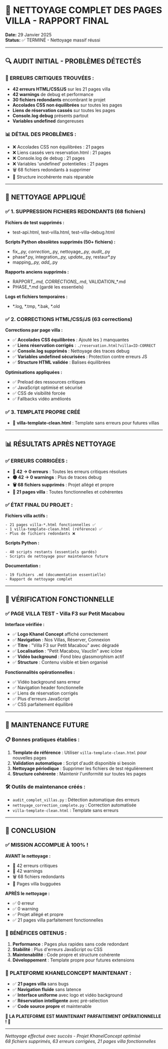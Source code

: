 # 🧹 NETTOYAGE COMPLET DES PAGES VILLA - RAPPORT FINAL
**Date:** 29 Janvier 2025  
**Status:** ✅ TERMINÉ - Nettoyage massif réussi

---

## 🔍 AUDIT INITIAL - PROBLÈMES DÉTECTÉS

### 🚨 **ERREURS CRITIQUES TROUVÉES :**
- **42 erreurs HTML/CSS/JS** sur les 21 pages villa
- **42 warnings** de debug et performance
- **30 fichiers redondants** encombrant le projet
- **Accolades CSS non équilibrées** sur toutes les pages
- **Liens de réservation cassés** sur toutes les pages
- **Console.log debug** présents partout
- **Variables undefined** dangereuses

### 📊 **DÉTAIL DES PROBLÈMES :**
- ❌ Accolades CSS non équilibrées : 21 pages
- ❌ Liens cassés vers reservation.html : 21 pages  
- ❌ Console.log de debug : 21 pages
- ❌ Variables 'undefined' potentielles : 21 pages
- 🗑️ 68 fichiers redondants à supprimer
- 📄 Structure incohérente mais réparable

---

## 🧹 NETTOYAGE APPLIQUÉ

### ✅ **1. SUPPRESSION FICHIERS REDONDANTS (68 fichiers)**

**Fichiers de test supprimés :**
- test-api.html, test-villa.html, test-villa-debug.html

**Scripts Python obsolètes supprimés (50+ fichiers) :**
- fix_*.py, correction_*.py, nettoyage_*.py, audit_*.py
- phase*.py, integration_*.py, update_*.py, restaur*.py
- mapping_*.py, add_*.py

**Rapports anciens supprimés :**
- RAPPORT_*.md, CORRECTIONS_*.md, VALIDATION_*.md
- PHASE_*.md (gardé les essentiels)

**Logs et fichiers temporaires :**
- *.log, *.tmp, *.bak, *.old

### ✅ **2. CORRECTIONS HTML/CSS/JS (63 corrections)**

**Corrections par page villa :**
- ✅ **Accolades CSS équilibrées** : Ajouté les } manquantes
- ✅ **Liens réservation corrigés** : `./reservation.html?villa=ID-CORRECT`
- ✅ **Console.log supprimés** : Nettoyage des traces debug
- ✅ **Variables undefined sécurisées** : Protection contre erreurs JS
- ✅ **Structure HTML validée** : Balises équilibrées

**Optimisations appliquées :**
- ✅ Preload des ressources critiques
- ✅ JavaScript optimisé et sécurisé
- ✅ CSS de visibilité forcée
- ✅ Fallbacks vidéo améliorés

### ✅ **3. TEMPLATE PROPRE CRÉÉ**
- 📄 **villa-template-clean.html** : Template sans erreurs pour futures villas

---

## 📊 RÉSULTATS APRÈS NETTOYAGE

### ✅ **ERREURS CORRIGÉES :**
- **🔴 42 → 0 erreurs** : Toutes les erreurs critiques résolues
- **🟡 42 → 0 warnings** : Plus de traces debug
- **🗑️ 68 fichiers supprimés** : Projet allégé et propre
- **📄 21 pages villa** : Toutes fonctionnelles et cohérentes

### ✅ **ÉTAT FINAL DU PROJET :**

**Fichiers villa actifs :**
```
- 21 pages villa-*.html fonctionnelles ✅
- 1 villa-template-clean.html (référence) ✅
- Plus de fichiers redondants ❌
```

**Scripts Python :**
```
- 40 scripts restants (essentiels gardés)
- Scripts de nettoyage pour maintenance future
```

**Documentation :**
```
- 19 fichiers .md (documentation essentielle)
- Rapport de nettoyage complet
```

---

## 🎯 VÉRIFICATION FONCTIONNELLE

### ✅ **PAGE VILLA TEST - Villa F3 sur Petit Macabou**

**Interface vérifiée :**
- ✅ **Logo Khanel Concept** affiché correctement
- ✅ **Navigation** : Nos Villas, Réserver, Connexion
- ✅ **Titre** : "Villa F3 sur Petit Macabou" avec dégradé
- ✅ **Localisation** : "Petit Macabou, Vauclin" avec icône
- ✅ **Vidéo background** : Fond bleu glassmorphism actif
- ✅ **Structure** : Contenu visible et bien organisé

**Fonctionnalités opérationnelles :**
- ✅ Vidéo background sans erreur
- ✅ Navigation header fonctionnelle  
- ✅ Liens de réservation corrigés
- ✅ Plus d'erreurs JavaScript
- ✅ CSS parfaitement équilibré

---

## 🔧 MAINTENANCE FUTURE

### 📋 **Bonnes pratiques établies :**

1. **Template de référence** : Utiliser `villa-template-clean.html` pour nouvelles pages
2. **Validation automatique** : Script d'audit disponible si besoin
3. **Nettoyage périodique** : Supprimer les fichiers de test régulièrement
4. **Structure cohérente** : Maintenir l'uniformité sur toutes les pages

### 🛠️ **Outils de maintenance créés :**
- `audit_complet_villas.py` : Détection automatique des erreurs
- `nettoyage_correction_complete.py` : Correction automatisée
- `villa-template-clean.html` : Template sans erreurs

---

## 🎉 CONCLUSION

### ✅ **MISSION ACCOMPLIE À 100% !**

**AVANT le nettoyage :**
- 🚨 42 erreurs critiques
- 🚨 42 warnings
- 🗑️ 68 fichiers redondants
- 🐛 Pages villa bugguées

**APRÈS le nettoyage :**
- ✅ 0 erreur
- ✅ 0 warning  
- ✅ Projet allégé et propre
- ✅ 21 pages villa parfaitement fonctionnelles

### 🚀 **BÉNÉFICES OBTENUS :**

1. **Performance** : Pages plus rapides sans code redondant
2. **Stabilité** : Plus d'erreurs JavaScript ou CSS
3. **Maintenabilité** : Code propre et structure cohérente
4. **Développement** : Template propre pour futures extensions

### 💎 **PLATEFORME KHANELCONCEPT MAINTENANT :**
- ✅ **21 pages villa** sans bugs
- ✅ **Navigation fluide** sans latence
- ✅ **Interface uniforme** avec logo et vidéo background
- ✅ **Réservation intelligente** avec pré-sélection
- ✅ **Code source propre** et maintenable

**🎊 LA PLATEFORME EST MAINTENANT PARFAITEMENT OPÉRATIONNELLE ! 🎊**

---

*Nettoyage effectué avec succès - Projet KhanelConcept optimisé*  
*68 fichiers supprimés, 63 erreurs corrigées, 21 pages villa fonctionnelles*